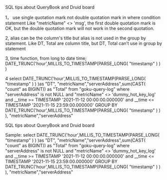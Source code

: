 SQL tips about QueryBook and Druid board


1， use single quotation mark not double quotation mark in where condition statement
Like "metricName" <> 'msg', the first double quotation mark is OK, but the double quotation mark will not work in the second quotation.

2, alias can be the column's title but alias is not used in the group by  statement.
Like DT, Total are column title, but DT, Total can’t use in group by statement

3, time function, from long to date time;
DATE_TRUNC('hour',MILLIS_TO_TIMESTAMP(PARSE_LONG( "timestamp"  ) ) )


4
 select DATE_TRUNC('hour',MILLIS_TO_TIMESTAMP(PARSE_LONG( "timestamp"  ) ) )as "DT", "metricName","serverAddress",sum(CAST( "count" as BIGINT)) as "Total"
from "goku-query-log" where "serverAddress" is not NULL  and  "metricName" <> 'dummy_hot_key_log'
and __time >= TIMESTAMP '2021-11-12 00:00:00.000000' and __time <= TIMESTAMP '2021-11-15 23:59:00.000000' 
GROUP BY DATE_TRUNC('hour',MILLIS_TO_TIMESTAMP(PARSE_LONG( "timestamp"  ) ) ), "metricName","serverAddress"

SQL tips about QueryBook and Druid board

Sample:
select DATE_TRUNC('hour',MILLIS_TO_TIMESTAMP(PARSE_LONG( "timestamp"  ) ) )as "DT", "metricName","serverAddress",sum(CAST( "count" as BIGINT)) as "Total"
from "goku-query-log" where "serverAddress" is not NULL  and  "metricName" <> 'dummy_hot_key_log'
and __time >= TIMESTAMP '2021-11-12 00:00:00.000000' and __time <= TIMESTAMP '2021-11-15 23:59:00.000000' 
GROUP BY DATE_TRUNC('hour',MILLIS_TO_TIMESTAMP(PARSE_LONG( "timestamp"  ) ) ), "metricName","serverAddress"

